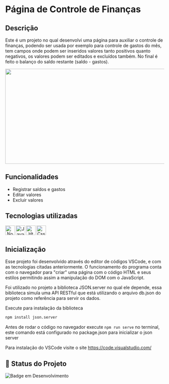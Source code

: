# Página de Controle de Finanças

## Descrição

Este é um projeto no qual desenvolvi uma página para auxiliar o controle de finanças, podendo ser usada por exemplo para controle de gastos do mês, tem campos onde podem ser inseridos valores tanto positivos quanto negativos, os valores podem ser editados e excluídos também. No final é feito o balanço do saldo restante (saldo - gastos).


<div align="center">
<img height="300" width="700" src="https://github.com/user-attachments/assets/5817327e-7301-40b5-9ca8-2c5347dbe88f">
</div>

## Funcionalidades

- Registrar saldos e gastos
- Editar valores
- Excluir valores

## Tecnologias utilizadas 
<div align="center"> 
<img align="left" alt="Node" height="30" width="30" src="https://cdn.jsdelivr.net/gh/devicons/devicon@latest/icons/nodejs/nodejs-original.svg">
<img align="left" alt="Javascript" height="30" width="30" src="https://cdn.jsdelivr.net/gh/devicons/devicon@latest/icons/javascript/javascript-original.svg">
<img align="left" alt="Html" height="30" width="30" src="https://cdn.jsdelivr.net/gh/devicons/devicon@latest/icons/html5/html5-original.svg">
<img align="left" alt="Css" height="30" width="30" src="https://cdn.jsdelivr.net/gh/devicons/devicon@latest/icons/css3/css3-original.svg">

</div>
<br/><br/>

## Inicialização

Esse projeto foi desenvolvido através do editor de códigos VSCode, e com as tecnologias citadas anteriormente. O funcionamento do programa conta com o navegador para "criar" uma página com o código HTML e seus estilos permitindo assim a manipulação do DOM com o JavaScript.

Foi utilizado no projeto a biblioteca JSON.server no qual ele depende, essa biblioteca simula uma API RESTful que está utilizando o arquivo db.json do projeto como referência para servir os dados.

Execute para instalação da biblioteca 
```bash 
npm install json.server
```
Antes de rodar o código no navegador execute ```npm run serve``` no terminal, este comando está configurado no package.json para inicializar o json server

Para instalação do VSCode visite o site https://code.visualstudio.com/

## 🔎 Status do Projeto

![Badge em Desenvolvimento](https://img.shields.io/badge/Status-Finalizado-green)

